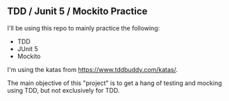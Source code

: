 ## TDD / Junit 5 / Mockito Practice

I'll be using this repo to mainly practice the following:
- TDD 
- JUnit 5
- Mockito

I'm using the katas from https://www.tddbuddy.com/katas/.

The main objective of this "project" is to get a hang of testing and mocking
using TDD, but not exclusively for TDD.